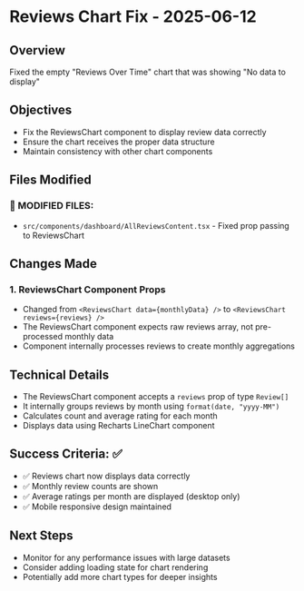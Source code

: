 # Reviews Chart Fix - 2025-06-12

## Overview
Fixed the empty "Reviews Over Time" chart that was showing "No data to display"

## Objectives
- Fix the ReviewsChart component to display review data correctly
- Ensure the chart receives the proper data structure
- Maintain consistency with other chart components

## Files Modified

### 🔄 MODIFIED FILES:
- `src/components/dashboard/AllReviewsContent.tsx` - Fixed prop passing to ReviewsChart

## Changes Made

### 1. ReviewsChart Component Props
- Changed from `<ReviewsChart data={monthlyData} />` to `<ReviewsChart reviews={reviews} />`
- The ReviewsChart component expects raw reviews array, not pre-processed monthly data
- Component internally processes reviews to create monthly aggregations

## Technical Details
- The ReviewsChart component accepts a `reviews` prop of type `Review[]`
- It internally groups reviews by month using `format(date, "yyyy-MM")`
- Calculates count and average rating for each month
- Displays data using Recharts LineChart component

## Success Criteria: ✅
- ✅ Reviews chart now displays data correctly
- ✅ Monthly review counts are shown
- ✅ Average ratings per month are displayed (desktop only)
- ✅ Mobile responsive design maintained

## Next Steps
- Monitor for any performance issues with large datasets
- Consider adding loading state for chart rendering
- Potentially add more chart types for deeper insights
